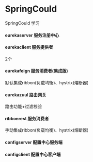 # SpringCould
SpringCould 学习

#### eurekaserver 服务注册中心
#### eurekaclient 服务提供者
2个
#### eurekafeign 服务消费者(集成版)
默认集成ribbon(负载均衡)、hystrix(熔断器)
#### eurekazuul 路由网关
路由功能+过滤校验
#### ribbonrest 服务消费者
手动集成ribbon(负载均衡)、hystrix(熔断器)
#### configserver 配置中心服务端
#### configclient 配置中心客户端